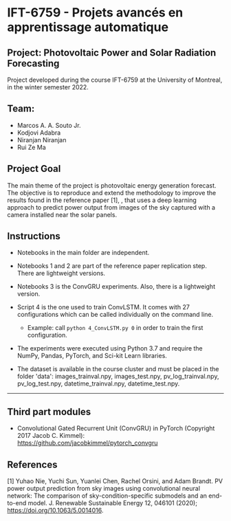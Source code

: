 # IFT-6759 - Projets avancés en apprentissage automatique
## Project: Photovoltaic Power and Solar Radiation Forecasting

Project developed during the course IFT-6759 at the University of Montreal, in the winter semester 2022.

## Team:
* Marcos A. A. Souto Jr.
* Kodjovi Adabra
* Niranjan Niranjan
* Rui Ze Ma

## Project Goal

The main theme of the project is photovoltaic energy generation forecast. The objective is to reproduce and extend the methodology to improve the results found in the reference paper [1], , that uses a deep learning approach to predict power output from images of the sky captured with a camera installed near the solar panels.

## Instructions

* Notebooks in the main folder are independent.

* Notebooks 1 and 2 are part of the reference paper replication step. There are lightweight versions.

* Notebooks 3 is the ConvGRU experiments. Also, there is a lightweight version.

* Script 4 is the one used to train ConvLSTM. It comes with 27 configurations which can be called individually on the command line.
    * Example: call `python 4_ConvLSTM.py 0` in order to train the first configuration.

* The experiments were executed using Python 3.7 and require the NumPy, Pandas, PyTorch, and Sci-kit Learn libraries. 

* The dataset is available in the course cluster and must be placed in the folder 'data':
images_trainval.npy, images_test.npy, pv_log_trainval.npy, pv_log_test.npy, datetime_trainval.npy, datetime_test.npy.

---

## Third part modules

* Convolutional Gated Recurrent Unit (ConvGRU) in PyTorch (Copyright 2017 Jacob C. Kimmel): https://github.com/jacobkimmel/pytorch_convgru 

## References

[1] Yuhao Nie, Yuchi Sun,  Yuanlei Chen, Rachel Orsini, and  Adam Brandt. PV power output prediction from sky images using convolutional neural network: The comparison of sky-condition-specific submodels and an end-to-end model. J. Renewable Sustainable Energy 12, 046101 (2020); https://doi.org/10.1063/5.0014016.
